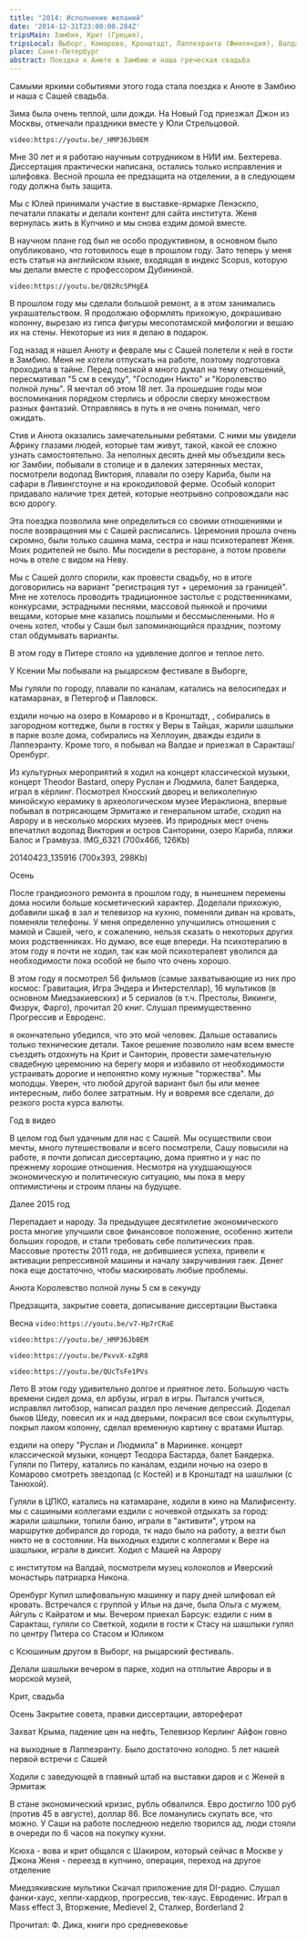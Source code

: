 ```yaml
---
title: "2014: Исполнение желаний"
date: '2014-12-31T23:00:00.284Z'
tripsMain: Замбия, Крит (Греция), 
tripsLocal: Выборг, Комарово, Кронштадт, Лаппеэранта (Финляндия), Валдай
place: Санкт-Петербург
abstract: Поездка к Анюте в Замбию и наша греческая свадьба
---
```


Самыми яркими событиями этого года стала поездка к Анюте в Замбию и наша с Сашей свадьба. 


Зима была очень теплой, шли дожди. На Новый Год приезжал Джон из Москвы, отмечали праздники вместе у Юли Стрельцовой. 

`video:https://youtu.be/_HMP36Jb0EM`

Мне 30 лет и я работаю научным сотрудником в НИИ им. Бехтерева. Диссертация практически написана, остались только исправления и шлифовка. Весной прошла ее предзащита на отделении, а в следующем году должна быть защита.

Мы с Юлей принимали участие в выставке-ярмарке Ленэскпо, печатали плакаты и делали контент для сайта института. Женя вернулась жить в Купчино и мы снова ездим домой вместе. 

В научном плане год был не особо продуктивном, в основном было опубликовано, что готовилось еще в прошлом году. Зато теперь у меня есть статья на английском языке, входящая в индекс Scopus, которую мы делали вместе с профессором Дубининой.

`video:https://youtu.be/Q82RcSPHgEA`

В прошлом году мы сделали большой ремонт, а в этом занимались украшательством. Я продолжаю оформлять прихожую, докрашиваю колонну, вырезаю из гипса фигуры месопотамской мифологии и вешаю их на стены. Некоторые из них я делаю в подарок.

Год назад я нашел Анюту и феврале мы с Сашей полетели к ней в гости в Замбию. Меня не хотели отпускать на работе, поэтому подготовка проходила в тайне. Перед поезкой я много думал на тему отношений, пересмативал "5 см в секуду", "Господин Никто" и "Королевство полной луны". Я мечтал об этом 18 лет. За прошедшие годы мои воспоминания порядком стерлись и обросли сверху множеством разных фантазий. Отправляясь в путь я не очень понимал, чего ожидать.

Стив и Анюта оказались замечательными ребятами. С ними мы увидели Африку глазами людей, которые там живут, такой, какой ее сложно узнать самостоятельно. За неполных десять дней мы объездили весь юг Замбии, побывали в столице и в далеких затерянных местах, посмотрели водопад Виктория, плавали по озеру Кариба, были на сафари в Ливингстоуне и на крокодиловой ферме. Особый колорит придавало наличие трех детей, которые неотрывно сопровождали нас всю дорогу.

Эта поездка позволила мне определиться со своими отношениями и после возвращения мы с Сашей расписались. Церемония прошла очень скромно, были только сашина мама, сестра и наш психотерапевт Женя. Моих родителей не было. Мы посидели в ресторане, а потом провели ночь в отеле с видом на Неву.

Мы с Сашей долго спорили, как провести свадьбу, но в итоге договорились на вариант "регистрация тут + церемония за границей". Мне не хотелось проводить традиционное застолье с родственниками, конкурсами, эстрадными песнями, массовой пьянкой и прочими вещами, которые мне казались пошлыми и бессмысленными. Но я очень хотел, чтобы у Саши был запоминающийся праздник, поэтому стал обдумывать варианты. 

В этом году в Питере стояло на удивление долгое и теплое лето. 


У Ксении  Мы побывали на рыцарском фестивале в Выборге, 

Мы гуляли по городу, плавали по каналам, катались на велосипедах и катамаранах, в Петергоф и Павловск.



ездили ночью на озеро в Комарово и в Кронштадт, , собирались  в загородном коттедже, были в гостях у Веры в Тайцах, жарили шашлыки в парке возле дома, собирались на Хеллоуин, дважды ездили в Лаппеэранту.  Кроме того, я побывал на Валдае и приезжал в Саракташ/Оренбург.



Из культурных мероприятий я ходил на концерт классической музыки, концерт Theodor Bastard, оперу Руслан и Людмила, балет Баядерка, играл в кёрлинг. Посмотрел Кносский дворец и великолепную минойскую керамику в археологическом музее Иераклиона, впервые побывал в потрясающем Эрмитаже и генеральном штабе, сходил на Аврору и в несколько морских музеев. Из природных мест очень впечатлил водопад Виктория и остров Санторини, озеро Кариба, пляжи Балос и Грамвуза.
IMG_6321 (700x466, 126Kb)

20140423_135916 (700x393, 298Kb)

Осень 

После грандиозного ремонта в прошлом году, в нынешнем перемены  дома  носили больше косметический характер. Доделали прихожую, добавили шкаф в зал и телевизор на кухню, поменяли диван на кровать, поменяли телефоны. У меня определенно улучшились отношения с мамой и Сашей, чего, к сожалению, нельзя сказать о некоторых других моих родственниках. Но думаю, все еще впереди. На психотерапию в этом году я почти не ходил, так как мой психотерапевт уволился да необходимости пока особой не было что очень хорошо.

В этом году я посмотрел 56 фильмов (самые захватывающие из них про космос: Гравитация, Игра Эндера и Интерстеллар), 16 мультиков (в основном Миедзакиевских) и 5 сериалов (в т.ч. Престолы, Викинги, Физрук, Фарго), прочитал 20 книг. Слушал преимущественно  Прогрессив и Евроденс. 

 я окончательно убедился, что это мой человек. Дальше оставались только технические детали. Такое решение позволило нам всем вместе съездить отдохнуть на Крит и Санторин, провести замечательную свадебную церемонию на берегу моря и избавило от необходимости устраивать дорогие и непонятно кому нужные "торжества". Мы молодцы. Уверен, что любой другой вариант был бы или менее интересным, либо более затратным. Ну и вовремя все сделали, до резкого роста курса валюты.

Год в видео




В целом год был удачным для нас с Сашей. Мы осуществили свои мечты, много путешествовали и всего посмотрели, Сашу повысили на работе, я почти дописал диссертацию, дома приятно и у нас по прежнему хорошие отношения. Несмотря на ухудшающуюся экономическую и политическую ситуацию, мы пока в меру оптимистичны и строим планы на будущее. 

Далее 2015 год

Перепадает и народу. За предыдущее десятилетие экономического роста многие улучшили свое финансовое положение, особенно жители больших городов, и стали требовать себе политических прав. Массовые протесты 2011 года, не добившиеся успеха, привели к активации репрессивной машины и началу закручивания гаек. Денег пока еще достаточно, чтобы маскировать любые проблемы.




Анюта
Королевство полной луны
5 см в секунду

Предзащита, закрытие совета, дописывание диссертации
Выставка

Весна
`video:https://youtu.be/v7-Hp7rCRaE`

`video:https://youtu.be/_HMP36Jb0EM`

`video:https://youtu.be/PxvvX-xZgR8`

`video:https://youtu.be/QUcTsFe1PVs`


Лето
В этом году удивительно долгое и приятное лето. Большую часть времени сидел дома, ел арбузы, играл в игры. Пытался учиться, исправлял литобзор, написал раздел про лечение депрессий. Доделал быков Шеду, повесил их и над дверьми, покрасил все свои скульптуры, покрыл лаком колонну, сделал временную картину с вратами Иштар.

ездили на оперу "Руслан и Людмила" в Мариинке.
концерт классической музыки, концерт Теодора Бастарда, балет Баядерка. Гуляли по Питеру, катались по каналам, ездили ночью на озеро в Комарово смотреть звездопад (с Костей) и в Кронштадт на шашлыки (с Танюхой).

Гуляли в ЦПКО, катались на катамаране, ходили в кино на Малифисенту. 
мы с сашиными коллегами ездили с ночевкой отдыхать за город: жарили шашлыки, топили баню, играли в "активити", утром на маршрутке добирался до города, тк надо было на работу, а везти был никто не в состоянии. На выходных ездили с коллегами к Вере на шашлыки, играли в диксит. Ходил с Машей на Аврору

с институтом на Валдай, посмотрели музец колоколов и Иверский монастырь патриарха Никона. 




Оренбург
Купил шлифовальную машинку и пару дней шлифовал ей кровать. Встречался с группой у Ильи на даче, была Ольга с мужем, Айгуль с Кайратом и мы. Вечером приехал Барсук: ездили с ним в Саракташ, гуляли со Светкой, ходили в гости к Стасу на шашлыки
гулял по центру Питера со Стасом и Юликом

с Ксюшиным другом в Выборг, на рыцарский фестиваль. 

Делали шашлыки вечером в парке, ходил на отплытие Авроры и в морской музей,

Крит, свадьба

Осень
Закрытие совета, правки диссертации, автореферат

Захват Крыма, падение цен на нефть, 
Телевизор 
Керлинг
Айфон говно

на выходные в Лаппеэранту. Было достаточно холодно. 
5 лет нашей первой встречи с Сашей 

Ходили с заведующей в главный штаб на выставки даров и с Женей в Эрмитаж 


В стане экономический кризис, рубль обвалился. Евро достигло 100 руб (против 45 в августе), доллар 86. Все ломанулись скупать все, что можно. У Саши на работе последнюю неделю творился ад, люди стояли в очереди по 6 часов на покупку кухни.


Ксюха - вова и крит
общался с Шакиром, который сейчас в Москве у Джона
Женя - переезд в купчино, операция, переход на другое отделение

Миедзякивские мультики
Скачал приложение для DI-радио. Слушал фанки-хаус, хеппи-хардкор, прогрессив, тек-хаус. Евроденис.
Играл в Mass effect 3, Вторжение, Medievel 2, Сталкер, Borderland 2

Прочитал: Ф. Дика, книги про средневековье